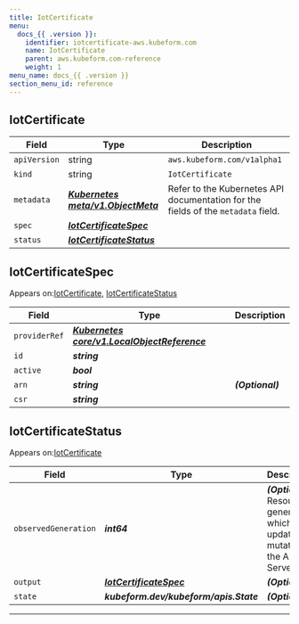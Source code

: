 ```yaml
---
title: IotCertificate
menu:
  docs_{{ .version }}:
    identifier: iotcertificate-aws.kubeform.com
    name: IotCertificate
    parent: aws.kubeform.com-reference
    weight: 1
menu_name: docs_{{ .version }}
section_menu_id: reference
---
```


## IotCertificate
| Field | Type | Description |
| ------ | ----- | ----------- |
| `apiVersion` | string | `aws.kubeform.com/v1alpha1` |
|    `kind` | string | `IotCertificate` |
| `metadata` | ***[Kubernetes meta/v1.ObjectMeta](https://kubernetes.io/docs/reference/generated/kubernetes-api/v1.13/#objectmeta-v1-meta)***|Refer to the Kubernetes API documentation for the fields of the `metadata` field.|
| `spec` | ***[IotCertificateSpec](#iotcertificatespec)***||
| `status` | ***[IotCertificateStatus](#iotcertificatestatus)***||
## IotCertificateSpec

Appears on:[IotCertificate](#iotcertificate), [IotCertificateStatus](#iotcertificatestatus)

| Field | Type | Description |
| ------ | ----- | ----------- |
| `providerRef` | ***[Kubernetes core/v1.LocalObjectReference](https://kubernetes.io/docs/reference/generated/kubernetes-api/v1.13/#localobjectreference-v1-core)***||
| `id` | ***string***||
| `active` | ***bool***||
| `arn` | ***string***| ***(Optional)*** |
| `csr` | ***string***||
## IotCertificateStatus

Appears on:[IotCertificate](#iotcertificate)

| Field | Type | Description |
| ------ | ----- | ----------- |
| `observedGeneration` | ***int64***| ***(Optional)*** Resource generation, which is updated on mutation by the API Server.|
| `output` | ***[IotCertificateSpec](#iotcertificatespec)***| ***(Optional)*** |
| `state` | ***kubeform.dev/kubeform/apis.State***| ***(Optional)*** |
---
